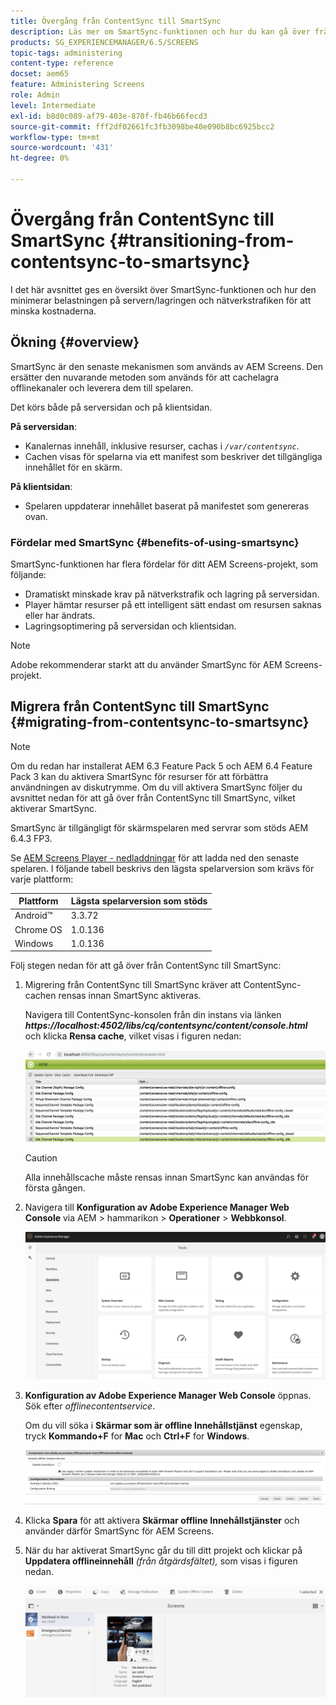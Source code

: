 ```yaml
---
title: Övergång från ContentSync till SmartSync
description: Läs mer om SmartSync-funktionen och hur du kan gå över från ContentSync till SmartSync.
products: SG_EXPERIENCEMANAGER/6.5/SCREENS
topic-tags: administering
content-type: reference
docset: aem65
feature: Administering Screens
role: Admin
level: Intermediate
exl-id: b8d0c089-af79-403e-870f-fb46b66fecd3
source-git-commit: fff2df02661fc3fb3098be40e090b8bc6925bcc2
workflow-type: tm+mt
source-wordcount: '431'
ht-degree: 0%

---
```


# Övergång från ContentSync till SmartSync {#transitioning-from-contentsync-to-smartsync}

I det här avsnittet ges en översikt över SmartSync-funktionen och hur den minimerar belastningen på servern/lagringen och nätverkstrafiken för att minska kostnaderna.

## Ökning {#overview}

SmartSync är den senaste mekanismen som används av AEM Screens. Den ersätter den nuvarande metoden som används för att cachelagra offlinekanaler och leverera dem till spelaren.

Det körs både på serversidan och på klientsidan.

**På serversidan**:

* Kanalernas innehåll, inklusive resurser, cachas i *`/var/contentsync`*.
* Cachen visas för spelarna via ett manifest som beskriver det tillgängliga innehållet för en skärm.

**På klientsidan**:

* Spelaren uppdaterar innehållet baserat på manifestet som genereras ovan.

### Fördelar med SmartSync {#benefits-of-using-smartsync}

SmartSync-funktionen har flera fördelar för ditt AEM Screens-projekt, som följande:

* Dramatiskt minskade krav på nätverkstrafik och lagring på serversidan.
* Player hämtar resurser på ett intelligent sätt endast om resursen saknas eller har ändrats.
* Lagringsoptimering på serversidan och klientsidan.

>[!NOTE]
>
>Adobe rekommenderar starkt att du använder SmartSync för AEM Screens-projekt.

## Migrera från ContentSync till SmartSync {#migrating-from-contentsync-to-smartsync}

>[!NOTE]
>
>Om du redan har installerat AEM 6.3 Feature Pack 5 och AEM 6.4 Feature Pack 3 kan du aktivera SmartSync för resurser för att förbättra användningen av diskutrymme. Om du vill aktivera SmartSync följer du avsnittet nedan för att gå över från ContentSync till SmartSync, vilket aktiverar SmartSync.
>
>SmartSync är tillgängligt för skärmspelaren med servrar som stöds AEM 6.4.3 FP3.
>
>Se [AEM Screens Player - nedladdningar](https://download.macromedia.com/screens/) för att ladda ned den senaste spelaren. I följande tabell beskrivs den lägsta spelarversion som krävs för varje plattform:

| **Plattform** | **Lägsta spelarversion som stöds** |
|---|---|
| Android™ | 3.3.72 |
| Chrome OS | 1.0.136 |
| Windows | 1.0.136 |

Följ stegen nedan för att gå över från ContentSync till SmartSync:

1. Migrering från ContentSync till SmartSync kräver att ContentSync-cachen rensas innan SmartSync aktiveras.

   Navigera till ContentSync-konsolen från din instans via länken ***https://localhost:4502/libs/cq/contentsync/content/console.html*** och klicka **Rensa cache**, vilket visas i figuren nedan:

   ![clear_contesync_cache](assets/clear_contesync_cache.png)

   >[!CAUTION]
   >
   >Alla innehållscache måste rensas innan SmartSync kan användas för första gången.

1. Navigera till **Konfiguration av Adobe Experience Manager Web Console** via AEM > hammarikon > **Operationer** > **Webbkonsol**.

   ![screen_shot_2019-02-11at15339pm](assets/screen_shot_2019-02-11at15339pm.png)

1. **Konfiguration av Adobe Experience Manager Web Console** öppnas. Sök efter *offlinecontentservice*.

   Om du vill söka i **Skärmar som är offline Innehållstjänst** egenskap, tryck **Kommando+F** for **Mac** och **Ctrl+F** for **Windows**.

   ![screen_shot_2019-02-19at22643pm](assets/screen_shot_2019-02-19at22643pm.png)

1. Klicka **Spara** för att aktivera **Skärmar offline Innehållstjänster** och använder därför SmartSync för AEM Screens.
1. När du har aktiverat SmartSync går du till ditt projekt och klickar på **Uppdatera offlineinnehåll** *(från åtgärdsfältet),* som visas i figuren nedan.

   ![screen_shot_2019-02-25at102605am](assets/screen_shot_2019-02-25at102605am.png)
